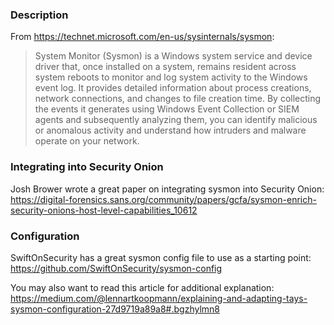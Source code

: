 ### Description
From https://technet.microsoft.com/en-us/sysinternals/sysmon:
> System Monitor (Sysmon) is a Windows system service and device driver that, once installed on a system, remains resident across system reboots to monitor and log system activity to the Windows event log. It provides detailed information about process creations, network connections, and changes to file creation time. By collecting the events it generates using Windows Event Collection or SIEM agents and subsequently analyzing them, you can identify malicious or anomalous activity and understand how intruders and malware operate on your network.

### Integrating into Security Onion
Josh Brower wrote a great paper on integrating sysmon into Security Onion:  
https://digital-forensics.sans.org/community/papers/gcfa/sysmon-enrich-security-onions-host-level-capabilities_10612

### Configuration
SwiftOnSecurity has a great sysmon config file to use as a starting point:  
https://github.com/SwiftOnSecurity/sysmon-config

You may also want to read this article for additional explanation:  
https://medium.com/@lennartkoopmann/explaining-and-adapting-tays-sysmon-configuration-27d9719a89a8#.bgzhylmn8